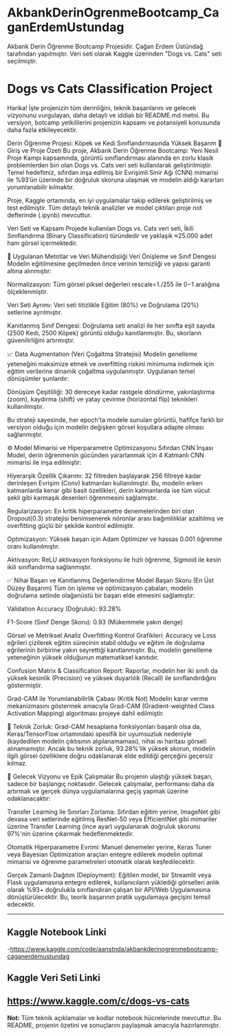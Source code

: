 # AkbankDerinOgrenmeBootcamp_CaganErdemUstundag
Akbank Derin Öğrenme Bootcamp Projesidir. Çağan Erdem Üstündağ tarafından yapılmıştır. Veri seti olarak Kaggle üzerinden "Dogs vs. Cats" seti seçilmiştir.

# Dogs vs Cats Classification Project

Harika! İşte projenizin tüm derinliğini, teknik başarılarını ve gelecek vizyonunu vurgulayan, daha detaylı ve iddialı bir README.md metni. Bu versiyon, botcamp yetkililerini projenizin kapsamı ve potansiyeli konusunda daha fazla etkileyecektir.

Derin Öğrenme Projesi: Köpek ve Kedi Sınıflandırmasında Yüksek Başarım
🚀 Giriş ve Proje Özeti
Bu proje, Akbank Derin Öğrenme Bootcamp: Yeni Nesil Proje Kampı kapsamında, görüntü sınıflandırması alanında en zorlu klasik problemlerden biri olan Dogs vs. Cats veri seti kullanılarak geliştirilmiştir. Temel hedefimiz, sıfırdan inşa edilmiş bir Evrişimli Sinir Ağı (CNN) mimarisi ile %93’ün üzerinde bir doğruluk skoruna ulaşmak ve modelin aldığı kararları yorumlanabilir kılmaktır.

Proje, Kaggle ortamında, en iyi uygulamalar takip edilerek geliştirilmiş ve test edilmiştir. Tüm detaylı teknik analizler ve model çıktıları proje not defterinde (.ipynb) mevcuttur.

Veri Seti ve Kapsam
Projede kullanılan Dogs vs. Cats veri seti, İkili Sınıflandırma (Binary Classification) türündedir ve yaklaşık ≈25.000 adet ham görsel içermektedir.

🔬 Uygulanan Metotlar ve Veri Mühendisliği
Veri Önişleme ve Sınıf Dengesi
Modelin eğitilmesine geçilmeden önce verinin temizliği ve yapısı garanti altına alınmıştır:

Normalizasyon: Tüm görsel piksel değerleri rescale=1./255 ile 0−1 aralığına ölçeklenmiştir.

Veri Seti Ayrımı: Veri seti titizlikle Eğitim (80%) ve Doğrulama (20%) setlerine ayrılmıştır.

Kanıtlanmış Sınıf Dengesi: Doğrulama seti analizi ile her sınıfta eşit sayıda (2500 Kedi, 2500 Köpek) görüntü olduğu kanıtlanmıştır. Bu, skorların güvenilirliğini artırmıştır.

📈 Data Augmentation (Veri Çoğaltma Stratejisi)
Modelin genelleme yeteneğini maksimize etmek ve overfitting riskini minimuma indirmek için eğitim verilerine dinamik çoğaltma uygulanmıştır. Uygulanan temel dönüşümler şunlardır:

Dönüşüm Çeşitliliği: 30 dereceye kadar rastgele döndürme, yakınlaştırma (zoom), kaydırma (shift) ve yatay çevirme (horizontal flip) teknikleri kullanılmıştır.

Bu strateji sayesinde, her epoch'ta modele sunulan görüntü, hafifçe farklı bir versiyon olduğu için modelin değişken görsel koşullara adapte olması sağlanmıştır.

⚙️ Model Mimarisi ve Hiperparametre Optimizasyonu
Sıfırdan CNN İnşası
Model, derin öğrenmenin gücünden yararlanmak için 4 Katmanlı CNN mimarisi ile inşa edilmiştir:

Hiyerarşik Özellik Çıkarımı: 32 filtreden başlayarak 256 filtreye kadar derinleşen Evrişim (Conv) katmanları kullanılmıştır. Bu, modelin erken katmanlarda kenar gibi basit özellikleri, derin katmanlarda ise tüm vücut şekli gibi karmaşık desenleri öğrenmesini sağlamıştır.

Regularizasyon: En kritik hiperparametre denemelerinden biri olan Dropout(0.3) stratejisi benimsenerek nöronlar arası bağımlılıklar azaltılmış ve overfitting güçlü bir şekilde kontrol edilmiştir.

Optimizasyon: Yüksek başarı için Adam Optimizer ve hassas 0.001 öğrenme oranı kullanılmıştır.

Aktivasyon: ReLU aktivasyon fonksiyonu ile hızlı öğrenme, Sigmoid ile kesin ikili sınıflandırma sağlanmıştır.

✅ Nihai Başarı ve Kanıtlanmış Değerlendirme
Model Başarı Skoru (En Üst Düzey Başarım)
Tüm ön işleme ve optimizasyon çabaları, modelin doğrulama setinde olağanüstü bir başarı elde etmesini sağlamıştır:

Validation Accuracy (Doğruluk): 93.28%

F1-Score (Sınıf Denge Skoru): 0.93 (Mükemmele yakın denge)

Görsel ve Metriksel Analiz
Overfitting Kontrol Grafikleri: Accuracy ve Loss eğrileri çizilerek eğitim sürecinin stabil olduğu ve eğitim ile doğrulama eğrilerinin birbirine yakın seyrettiği kanıtlanmıştır. Bu, modelin genelleme yeteneğinin yüksek olduğunun matematiksel kanıtıdır.

Confusion Matrix & Classification Report: Raporlar, modelin her iki sınıfı da yüksek kesinlik (Precision) ve yüksek duyarlılık (Recall) ile sınıflandırdığını göstermiştir.

Grad-CAM ile Yorumlanabilirlik Çabası (Kritik Not)
Modelin karar verme mekanizmasını göstermek amacıyla Grad-CAM (Gradient-weighted Class Activation Mapping) algoritması projeye dahil edilmiştir.

🚨 Teknik Zorluk: Grad-CAM hesaplama fonksiyonları başarılı olsa da, Keras/TensorFlow ortamındaki spesifik bir uyumsuzluk nedeniyle (kaydedilen modelin çıktısının algılanamaması), nihai ısı haritası görseli alınamamıştır. Ancak bu teknik zorluk, 93.28%'lik yüksek skorun, modelin ilgili görsel özelliklere doğru odaklanarak elde edildiği gerçeğini geçersiz kılmaz.

🌟 Gelecek Vizyonu ve Epik Çalışmalar
Bu projenin ulaştığı yüksek başarı, sadece bir başlangıç noktasıdır. Gelecek çalışmalar, performansı daha da artırmak ve gerçek dünya uygulamalarına geçiş yapmak üzerine odaklanacaktır:

Transfer Learning ile Sınırları Zorlama: Sıfırdan eğitim yerine, ImageNet gibi devasa veri setlerinde eğitilmiş ResNet-50 veya EfficientNet gibi mimariler üzerine Transfer Learning (ince ayar) uygulanarak doğruluk skorunu 97%'nin üzerine çıkarmak hedeflenmektedir.

Otomatik Hiperparametre Evrimi: Manuel denemeler yerine, Keras Tuner veya Bayesian Optimization araçları entegre edilerek modelin optimal mimarisi ve öğrenme parametreleri otomatik olarak keşfedilecektir.

Gerçek Zamanlı Dağıtım (Deployment): Eğitilen model, bir Streamlit veya Flask uygulamasına entegre edilerek, kullanıcıların yüklediği görselleri anlık olarak %93+ doğrulukla sınıflandıran çalışan bir API/Web Uygulamasına dönüştürülecektir. Bu, teorik başarının pratik uygulamaya geçişini temsil edecektir.

---

## Kaggle Notebook Linki
-https://www.kaggle.com/code/aanstnda/akbankderinogrenmebootcamp-caganerdemustundag

## Kaggle Veri Seti Linki
https://www.kaggle.com/c/dogs-vs-cats 
---

**Not:** Tüm teknik açıklamalar ve kodlar notebook hücrelerinde mevcuttur. Bu README, projenin özetini ve sonuçlarını paylaşmak amacıyla hazırlanmıştır.  

